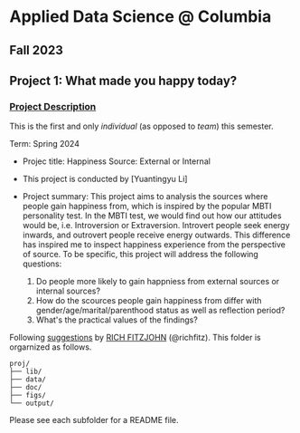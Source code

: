 # Applied Data Science @ Columbia
## Fall 2023
## Project 1: What made you happy today?

### [Project Description](doc/Proj1_desc.md)
This is the first and only *individual* (as opposed to *team*) this semester. 

Term: Spring 2024

+ Projec title: Happiness Source: External or Internal
+ This project is conducted by [Yuantingyu Li]

+ Project summary: This project aims to analysis the sources where people gain happiness from, which is inspired by the popular MBTI personality test. In the MBTI test, we would find out how our attitudes would be, i.e. Introversion or Extraversion. Introvert people seek energy inwards, and outrovert people receive energy outwards. This difference has inspired me to inspect happiness experience from the perspective of source. To be specific, this project will address the following questions:   
    1. Do people more likely to gain happniess from external sources or internal sources?  
    2. How do the scources people gain happiness from differ with gender/age/marital/parenthood status as well as reflection period?  
    3. What's the practical values of the findings?

Following [suggestions](http://nicercode.github.io/blog/2013-04-05-projects/) by [RICH FITZJOHN](http://nicercode.github.io/about/#Team) (@richfitz). This folder is orgarnized as follows.

```
proj/
├── lib/
├── data/
├── doc/
├── figs/
└── output/
```

Please see each subfolder for a README file.